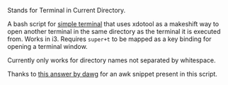
Stands for Terminal in Current Directory.

A bash script for [simple terminal](https://st.suckless.org/) that uses xdotool as a makeshift way to open another terminal in the same directory as the terminal it is executed from. Works in i3. Requires `super+t` to be mapped as a key binding for opening a terminal window.

Currently only works for directory names not separated by whitespace. 

Thanks to [this answer by dawg](https://stackoverflow.com/a/40952560) for an awk snippet present in this script.
